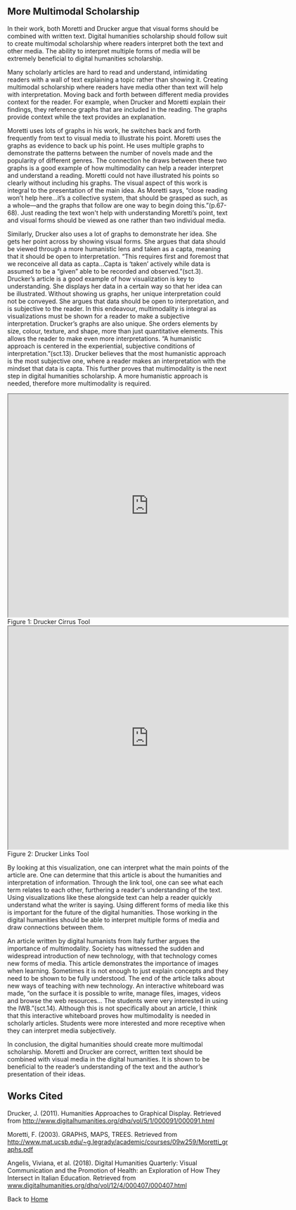 ## More Multimodal Scholarship

In their work, both Moretti and Drucker argue that visual forms should be combined with written text. Digital humanities scholarship should follow suit to create multimodal scholarship where readers interpret both the text and other media. The ability to interpret multiple forms of media will be extremely beneficial to digital humanities scholarship. 

Many scholarly articles are hard to read and understand, intimidating readers with a wall of text explaining a topic rather than showing it. Creating multimodal scholarship where readers have media other than text will help with interpretation. Moving back and forth between different media provides context for the reader. For example, when Drucker and Moretti explain their findings, they reference graphs that are included in the reading. The graphs provide context while the text provides an explanation. 

Moretti uses lots of graphs in his work, he switches back and forth frequently from text to visual media to illustrate his point. Moretti uses the graphs as evidence to back up his point. He uses multiple graphs to demonstrate the patterns between the number of novels made and the popularity of different genres. The connection he draws between these two graphs is a good example of how multimodality can help a reader interpret and understand a reading. Moretti could not have illustrated his points so clearly without including his graphs. The visual aspect of this work is integral to the presentation of the main idea. As Moretti says, “close reading won’t help here...it’s a collective system, that should be grasped as such, as a whole—and the graphs that follow are one way to begin doing this.”(p.67-68). Just reading the text won't help with understanding Moretti’s point, text and visual forms should be viewed as one rather than two individual media. 

Similarly, Drucker also uses a lot of graphs to demonstrate her idea. She gets her point across by showing visual forms. She argues that data should be viewed through a more humanistic lens and taken as a capta, meaning that it should be open to interpretation. “This requires first and foremost that we reconceive all data as capta...Capta is ‘taken’ actively while data is assumed to be a “given” able to be recorded and observed.”(sct.3).  Drucker’s article is a good example of how visualization is key to understanding. She displays her data in a certain way so that her idea can be illustrated. Without showing us graphs, her unique interpretation could not be conveyed. She argues that data should be open to interpretation, and is subjective to the reader. In this endeavour, multimodality is integral as visualizations must be shown for a reader to make a subjective interpretation. Drucker’s graphs are also unique. She orders elements by size, colour, texture, and shape, more than just quantitative elements. This allows the reader to make even more interpretations. “A humanistic approach is centered in the experiential, subjective conditions of interpretation.”(sct.13). Drucker believes that the most humanistic approach is the most subjective one, where a reader makes an interpretation with the mindset that data is capta. This further proves that multimodality is the next step in digital humanities scholarship. A more humanistic approach is needed, therefore more multimodality is required.

<!--	Exported from Voyant Tools (voyant-tools.org).
The iframe src attribute below uses a relative protocol to better function with both
http and https sites, but if you're embedding this into a local web page (file protocol)
you should add an explicit protocol (https if you're using voyant-tools.org, otherwise
it depends on this server.
Feel free to change the height and width values or other styling below: -->
<iframe style='width: 637px; height: 507px;' src='https://voyant-tools.org/tool/Cirrus/?corpus=42bb02ca1f8c98da9f5f6208c2a3d1cc'></iframe>
Figure 1: Drucker Cirrus Tool

<!--	Exported from Voyant Tools (voyant-tools.org).
The iframe src attribute below uses a relative protocol to better function with both
http and https sites, but if you're embedding this into a local web page (file protocol)
you should add an explicit protocol (https if you're using voyant-tools.org, otherwise
it depends on this server.
Feel free to change the height and width values or other styling below: -->
<iframe style='width: 637px; height: 507px;' src='https://voyant-tools.org/tool/CollocatesGraph/?query=graphical&query=time&query=information&mode=corpus&corpus=42bb02ca1f8c98da9f5f6208c2a3d1cc'></iframe>
Figure 2: Drucker Links Tool

By looking at this visualization, one can interpret what the main points of the article are. One can determine that this article is about the humanities and interpretation of information. Through the link tool, one can see what each term relates to each other, furthering a reader's understanding of the text. Using visualizations like these alongside text can help a reader quickly understand what the writer is saying. Using different forms of media like this is important for the future of the digital humanities. Those working in the digital humanities should be able to interpret multiple forms of media and draw connections between them. 

An article written by digital humanists from Italy further argues the importance of multimodality. Society has witnessed the sudden and widespread introduction of new technology, with that technology comes new forms of media. This article demonstrates the importance of images when learning. Sometimes it is not enough to just explain concepts and they need to be shown to be fully understood. The end of the article talks about new ways of teaching with new technology. An interactive whiteboard was made, “on the surface it is possible to write, manage files, images, videos and browse the web resources... The students were very interested in using the IWB.”(sct.14). Although this is not specifically about an article, I think that this interactive whiteboard proves how multimodality is needed in scholarly articles. Students were more interested and more receptive when they can interpret media subjectively.

In conclusion, the digital humanities should create more multimodal scholarship. Moretti and Drucker are correct, written text should be combined with visual media in the digital humanities. It is shown to be beneficial to the reader’s understanding of the text and the author’s presentation of their ideas. 

## Works Cited

Drucker, J. (2011). Humanities Approaches to Graphical Display. Retrieved from http://www.digitalhumanities.org/dhq/vol/5/1/000091/000091.html

Moretti, F. (2003). GRAPHS, MAPS, TREES. Retrieved from http://www.mat.ucsb.edu/~g.legrady/academic/courses/09w259/Moretti_graphs.pdf

Angelis, Viviana, et al. (2018). Digital Humanities Quarterly: Visual Communication and the Promotion of Health: an Exploration of How They Intersect in Italian Education. Retrieved from www.digitalhumanities.org/dhq/vol/12/4/000407/000407.html

Back to [Home](README.md)
